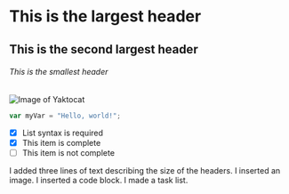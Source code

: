 # This is the largest header
## This is the second largest header
###### This is the smallest header

![Image of Yaktocat](https://octodex.github.com/images/yaktocat.png)

``` javascript
var myVar = "Hello, world!";
```

- [x] List syntax is required
- [x] This item is complete
- [ ] This item is not complete

I added three lines of text describing the size of the headers. I inserted an image. I inserted a code block. I made a task list.
